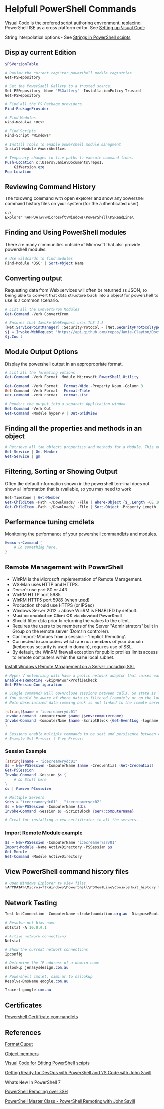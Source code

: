 # Helpfull PowerShell Commands

Visual Code is the prefered script authoring environment, replacing PowerShell ISE as a cross platform editor. See [Setting up Visual Code](https://code.visualstudio.com/docs/languages/powershell)

String Interpolation options - See [Strings in PowerShell scripts](https://devblogs.microsoft.com/powershell/variable-expansion-in-strings-and-here-strings/)

## Display current Edition

```PowerShell
$PSVersionTable

# Review the current register powershell module registries.
Get-PSRepository

# Set the PowerShell Gallery to a trusted source.
Set-PSRepository -Name "PSGallery" -InstallationPolicy Trusted
Get-PSRepository

# Find all the PS Package providers
Find-PackageProvider

# Find Modules
Find-Modules *DCS*

# Find Scripts
Find-Script *Windows*

# Install Tools to enable powershell module managment
Install-Module PowerShellGet

# Temporary changes to file paths to execute command lines.
Push-Location c:\Users\Jamie\Documents\repo1\
    GitVersion.exe
Pop-Location

```

## Reviewing Command History

The following command with open explorer and show any powershell command history files on your system (for the authenticated user)

```PowerShell
c:\
Explorer %APPDATA%\Microsoft\Windows\PowerShell\PSReadLine\
```

## Finding and Using PowerShell modules

There are many communities outside of Microsoft that also provide powershell modules.

```PowerShell
# Use wildcards to find modules
Find-Module *DSC* | Sort-Object Name  
```

## Converting output

Requesting data from Web services will often be returned as JSON, so being able to convert that data structure back into a object for powershell to use is a common scenario.

```PowerShell
# List all the ConvertFrom Modules
Get-Command -Verb ConvertFrom

# Ensures that Invoke-WebRequest uses TLS 1.2
[Net.ServicePointManager]::SecurityProtocol = [Net.SecurityProtocolType]::Tls12
$j = Invoke-WebRequest 'https://api.github.com/repos/Jamie-Clayton/Docs/issues' | ConvertFrom-Json
$j.Count
```

## Module Output Options

Display the powershell output in an appropropriate format.

```PowerShell
# List all the formating options
Get-Command -Verb Format -Module Microsoft.PowerShell.Utility

Get-Command -Verb Format | Format-Wide -Property Noun -Column 3
Get-Command -Verb Format | Format-Table
Get-Command -Verb Format | Format-List

# Renders the output into a separate Application window
Get-Command -Verb Out
Get-Command -Module hyper-v | Out-GridView
```

## Finding all the properties and methods in an object

```PowerShell
# Retrieve all the objects properties and methods for a Module. This enables you to use filtering of values.
Get-Service | Get-Member
Get-Service | gm
```

## Filtering, Sorting or Showing Output

Often the default information shown in the powershell terminal does not show all information that is available, so you may need to work

```PowerShell
Get-TimeZone | Get-Member
Get-ChildItem -Path ~/Downloads/ -File | Where-Object {$_.Length -GE 1000000} | Sort-Object -Property Length -Desc
Get-ChildItem -Path ~/Downloads/ -File | Sort-Object -Property Length
```

## Performance tuning cmdlets

Monitoring the performance of your powershell commandlets and modules.

```PowerShell
Measure-Command {
    # Do something here.
}
```

## Remote Management with PowerShell

* WinRM is the Microsoft Implementation of Remote Management.
* WS-Man uses HTTP and HTTPS.
* Doesn't use port 80 or 443.
* WinRM HTTP port 5985
* WinRM HTTPS port 5986 (when used)
* Production should use HTTPS (or IPSec)
* Windows Server 2012 + above WinRM is ENABLED by default.
* Must be enabled on Client OS via elevated PowerShell
* Should filter data prior to returning the values to the client.
* Requires the users to be members of the Server "Administrators" built in Group on the remote server (Domain controller).
* Can Import-Modues from a session - 'Implicit Remoting'.
* Connected to computers which are not members of your domain (kerberous security is used in domain), requires use of SSL.
* By default, the WinRM firewall exception for public profiles limits access to remote computers within the same local subnet.

[Install Windows Remote Management on a Server, including SSL](PowerShell/Install-Server-1-WinRm.ps1)

```PowerShell
# Hyper V networking will have a public network adaptor that causes warnings with PS Remoting
Enable-PsRemoting -SkipNetworkProfileCheck
Get-PSSessionConfiguration

# Single commands will open/close sessions between calls. So state is lost between calls (think variable setting)
# You should be aware of where data is filtered (remotely or on the local session and impacts performance of you scripts.
# Note deserialized data comming back is not linked to the remote server objects.

[string]$name = "icecreamerydc01"
Invoke-Command -ComputerName $name {$env:computername}
Invoke-Command -ComputerName $name -ScriptBlock {Get-EventLog -logname security -newest 10}
}

# Sessions enable multiple commands to be sent and persisence between calls
# Example Get-Process | Stop-Process
```

### Session Example

```PowerShell
[string]$name = "icecreamerydc01"
$s = New-PSSession -ComputerName $name -Crediential (Get-Credential)
Get-PSSession
Invoke-Command -Session $s {
    # Do Stuff here
}
$s | Remove-PSsession

# Multiple Servers
$dcs = "icecreamerydc01" , "icecreamerydc02"
$s = New-PSSession -ComputerName $dcs
Invoke-Command -Session $s -ScriptBlock {$env:computername}

# Great for installing a new certificates to all the servers.
```

### Import Remote Module example

```PowerShell
$s = New-PSSession -ComputerName "icecreamerysrv01"
Import-Module -Name ActiveDirectory -PSSession $s
Get-Module
Get-Command -Module ActiveDirectory
```

## View PowerShell command history files

```PowerShell
# Open Windows Explorer to view files
%APPDATA%\Microsoft\Windows\PowerShell\PSReadLine\ConsoleHost_history.txt
```

## Network Testing

```PowerShell
Test-NetConnection -ComputerName strokefoundation.org.au -DiagnoseRouting -InformationLevel Detailed

# Resolve net bios name
nbtstat -A 10.0.0.1

# Active network connections
Netstat

# Show the current network connections
Ipconfig

# Determine the IP address of a domain name
nslookup jenasysdesign.com.au

# Powershell cmdlet, similar to nslookup
Resolve-DnsName google.com.au

Tracert google.com.au
```

## Certificates

[Powershell Certificate commandlets](Powershell/Certificates.ps1)

## References

[Format Ouput](https://docs.microsoft.com/en-us/powershell/scripting/samples/using-format-commands-to-change-output-view?view=powershell-7)

[Object members](https://docs.microsoft.com/en-us/powershell/module/microsoft.powershell.utility/get-member?view=powershell-7)

[Visual Code for Editing PowerShell scripts](https://code.visualstudio.com/docs/languages/powershell)

[Getting Ready for DevOps with PowerShell and VS Code with John Savill](https://youtu.be/yavDKHV-OOI)

[Whats New In PowerShell 7](https://docs.microsoft.com/en-us/powershell/scripting/whats-new/what-s-new-in-powershell-70?view=powershell-6#running-powershell-7)

[PowerShell Remoting over SSH](https://docs.microsoft.com/en-us/powershell/scripting/learn/remoting/ssh-remoting-in-powershell-core?view=powershell-7)

[PowerShell Master Class - PowerShell Remoting with John Savill](https://youtu.be/PMRkM9jlMMw)